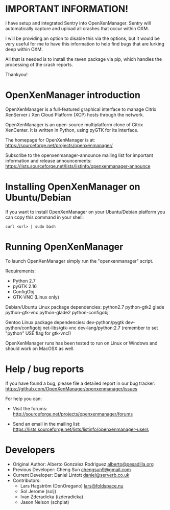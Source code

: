 IMPORTANT INFORMATION!
======================
I have setup and integrated Sentry into OpenXenManager. Sentry will 
automatically capture and upload all crashes that occur within OXM.

I will be providing an option to disable this via the options, but it would be 
very useful for me to have this information to help find bugs that are lurking 
deep within OXM.

All that is needed is to install the raven package via pip, which handles the 
processing of the crash reports.

Thankyou!

OpenXenManager introduction
===========================
OpenXenManager is a full-featured graphical interface to manage Citrix
XenServer / Xen Cloud Platform (XCP) hosts through the network.

OpenXenManager is an open-source multiplatform clone of Citrix XenCenter.
It is written in Python, using pyGTK for its interface.

The homepage for OpenXenManager is at:
https://sourceforge.net/projects/openxenmanager/

Subscribe to the openxenmanager-announce mailing list for important information
and release announcements:
https://lists.sourceforge.net/lists/listinfo/openxenmanager-announce


Installing OpenXenManager on Ubuntu/Debian
==========================================
If you want to install OpenXenManager on your Ubuntu/Debian platform
you can copy this command in your shell:

```curl <url> | sudo bash```


Running OpenXenManager
======================
To launch OpenXenManager simply run the "openxenmanager" script.

Requirements:
* Python 2.7
* pyGTK 2.16
* ConfigObj
* GTK-VNC (Linux only)
 
Debian/Ubuntu Linux package dependencies:
python2.7 python-gtk2 glade python-gtk-vnc python-glade2 python-configobj

Gentoo Linux package dependencies:
dev-python/pygtk dev-python/configobj net-libs/gtk-vnc dev-lang/python:2.7  (remember to set "python" USE flag for gtk-vnc!)

OpenXenManager runs has been tested to run on Linux or Windows and should work
on MacOSX as well.


Help / bug reports
==================

If you have found a bug, please file a detailed report in our bug tracker:
  https://github.com/OpenXenManager/openxenmanager/issues

For help you can:

* Visit the forums:
  http://sourceforge.net/projects/openxenmanager/forums

* Send an email in the mailing list:
  https://lists.sourceforge.net/lists/listinfo/openxenmanager-users
  
Developers
==========

- Original Author: Alberto Gonzalez Rodriguez <alberto@pesadilla.org>
- Previous Developer: Cheng Sun <chengsun9@gmail.com>
- Current Developer: Daniel Lintott <daniel@serverb.co.uk>
- Contributors:
  * Lars Hagström (DonOregano) <lars@foldspace.nu>
  * Sol Jerome (solj)
  * Ivan Zderadicka (izderadicka)
  * Jason Nelson (schplat)
